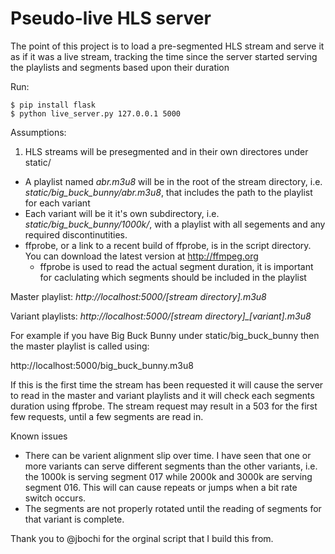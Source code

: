 # Pseudo-live HLS server
The point of this project is to load a pre-segmented HLS stream and serve it as if it was a live stream, tracking the time since the server started serving the playlists and segments based upon their duration

Run:
```
$ pip install flask
$ python live_server.py 127.0.0.1 5000
```

Assumptions:

1. HLS streams will be presegmented and in their own directores under static/
* A playlist named _abr.m3u8_ will be in the root of the stream directory, i.e. _static/big_buck_bunny/abr.m3u8_, that includes the path to the playlist for each variant
* Each variant will be it it's own subdirectory, i.e. _static/big_buck_bunny/1000k/_, with a playlist with all segements and any required discontinutities.
* ffprobe, or a link to a recent build of ffprobe, is in the script directory.  You can download the latest version at http://ffmpeg.org
  * ffprobe is used to read the actual segment duration, it is important for caclulating which segments should be included in the playlist


Master playlist: *http://localhost:5000/[stream directory].m3u8*

Variant playlists: *http://localhost:5000/[stream directory]_[variant].m3u8*

For example if you have Big Buck Bunny under static/big_buck_bunny then the master playlist is called using:

http://localhost:5000/big_buck_bunny.m3u8

If this is the first time the stream has been requested it will cause the server to read in the master and variant playlists and it will check each segments duration using ffprobe.  The stream request may result in a 503 for the first few requests, until a few segments are read in.

Known issues

* There can be varient alignment slip over time.  I have seen that one or more variants can serve different segments than the other variants, i.e. the 1000k is serving segment 017 while 2000k and 3000k are serving segment 016.  This will can cause repeats or jumps when a bit rate switch occurs.
* The segments are not properly rotated until the reading of segments for that variant is complete.

Thank you to @jbochi for the orginal script that I build this from.
